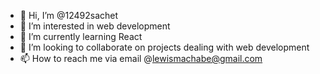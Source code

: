 - 👋 Hi, I’m @12492sachet
- 👀 I’m interested in web development
- 🌱 I’m currently learning React
- 💞️ I’m looking to collaborate on projects dealing with web development
- 📫 How to reach me via email @lewismachabe@gmail.com

<!---
12492sachet/12492sachet is a ✨ special ✨ repository because its `README.md` (this file) appears on your GitHub profile.
You can click the Preview link to take a look at your changes.
--->
